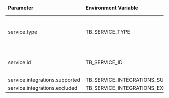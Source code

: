 <table>
  <thead>
      <tr>
          <td style="width: 25%"><b>Parameter</b></td><td style="width: 30%"><b>Environment Variable</b></td><td style="width: 15%"><b>Default Value</b></td><td style="width: 30%"><b>Description</b></td>
      </tr>
  </thead>
  <tbody>
      <tr>
          <td>service.type</td>
          <td>TB_SERVICE_TYPE</td>
          <td>monolith</td>
          <td>Allowed values: monolith, tb-core, tb-rule-engine</td>
      </tr>
      <tr>
          <td>service.id</td>
          <td>TB_SERVICE_ID</td>
          <td></td>
          <td>Unique id for this service (autogenerated if empty)</td>
      </tr>
      <tr>
          <td>service.integrations.supported</td>
          <td>TB_SERVICE_INTEGRATIONS_SUPPORTED</td>
          <td>ALL</td>
          <td></td>
      </tr>
      <tr>
          <td>service.integrations.excluded</td>
          <td>TB_SERVICE_INTEGRATIONS_EXCLUDED</td>
          <td>NONE</td>
          <td></td>
      </tr>
  </tbody>
</table>
